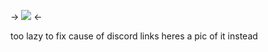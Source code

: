 -> ![](https://i.postimg.cc/yxg5c3jt/IMG-8530.jpg) <-

too lazy to fix cause of discord links heres a pic of it instead